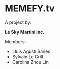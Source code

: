 # MEMEFY.tv
A project by:

 **Le Sky Martini inc.**


Members:
* Lluís Agustí Sanés
* Sylvain Le Grill
* Carolina Zhou Lin



